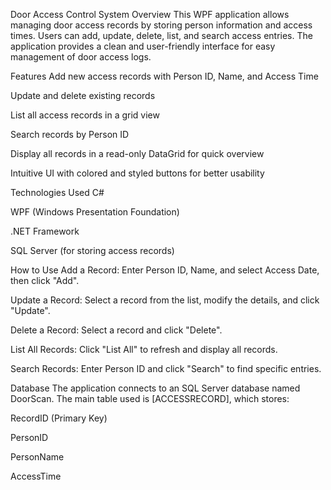 Door Access Control System
Overview
This WPF application allows managing door access records by storing person information and access times. Users can add, update, delete, list, and search access entries. The application provides a clean and user-friendly interface for easy management of door access logs.

Features
Add new access records with Person ID, Name, and Access Time

Update and delete existing records

List all access records in a grid view

Search records by Person ID

Display all records in a read-only DataGrid for quick overview

Intuitive UI with colored and styled buttons for better usability

Technologies Used
C#

WPF (Windows Presentation Foundation)

.NET Framework

SQL Server (for storing access records)

How to Use
Add a Record: Enter Person ID, Name, and select Access Date, then click "Add".

Update a Record: Select a record from the list, modify the details, and click "Update".

Delete a Record: Select a record and click "Delete".

List All Records: Click "List All" to refresh and display all records.

Search Records: Enter Person ID and click "Search" to find specific entries.

Database
The application connects to an SQL Server database named DoorScan. The main table used is [ACCESSRECORD], which stores:

RecordID (Primary Key)

PersonID

PersonName

AccessTime
